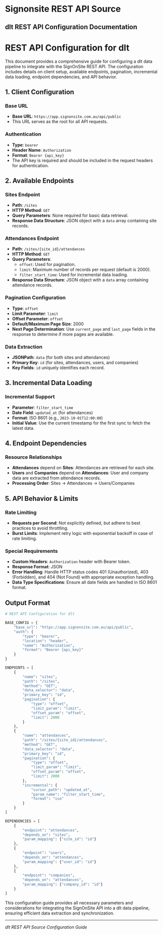 # Signonsite REST API Source

## dlt REST API Configuration Documentation

# REST API Configuration for dlt

This document provides a comprehensive guide for configuring a dlt data pipeline to integrate with the SignOnSite REST API. The configuration includes details on client setup, available endpoints, pagination, incremental data loading, endpoint dependencies, and API behavior.

## 1. Client Configuration

### Base URL
- **Base URL**: `https://app.signonsite.com.au/api/public`
- This URL serves as the root for all API requests.

### Authentication
- **Type**: `bearer`
- **Header Name**: `Authorization`
- **Format**: `Bearer {api_key}`
- The API key is required and should be included in the request headers for authentication.

## 2. Available Endpoints

### Sites Endpoint
- **Path**: `/sites`
- **HTTP Method**: `GET`
- **Query Parameters**: None required for basic data retrieval.
- **Response Data Structure**: JSON object with a `data` array containing site records.

### Attendances Endpoint
- **Path**: `/sites/{site_id}/attendances`
- **HTTP Method**: `GET`
- **Query Parameters**:
  - `offset`: Used for pagination.
  - `limit`: Maximum number of records per request (default is 2000).
  - `filter_start_time`: Used for incremental data loading.
- **Response Data Structure**: JSON object with a `data` array containing attendance records.

### Pagination Configuration
- **Type**: `offset`
- **Limit Parameter**: `limit`
- **Offset Parameter**: `offset`
- **Default/Maximum Page Size**: 2000
- **Next Page Determination**: Use `current_page` and `last_page` fields in the response to determine if more pages are available.

### Data Extraction
- **JSONPath**: `data` (for both sites and attendances)
- **Primary Key**: `id` (for sites, attendances, users, and companies)
- **Key Fields**: `id` uniquely identifies each record.

## 3. Incremental Data Loading

### Incremental Support
- **Parameter**: `filter_start_time`
- **Date Field**: `updated_at` (for attendances)
- **Format**: ISO 8601 (e.g., `2023-10-01T12:00:00`)
- **Initial Value**: Use the current timestamp for the first sync to fetch the latest data.

## 4. Endpoint Dependencies

### Resource Relationships
- **Attendances** depend on **Sites**: Attendances are retrieved for each site.
- **Users** and **Companies** depend on **Attendances**: User and company data are extracted from attendance records.
- **Processing Order**: Sites -> Attendances -> Users/Companies

## 5. API Behavior & Limits

### Rate Limiting
- **Requests per Second**: Not explicitly defined, but adhere to best practices to avoid throttling.
- **Burst Limits**: Implement retry logic with exponential backoff in case of rate limiting.

### Special Requirements
- **Custom Headers**: `Authorization` header with Bearer token.
- **Response Format**: JSON
- **Error Handling**: Handle HTTP status codes 401 (Unauthorized), 403 (Forbidden), and 404 (Not Found) with appropriate exception handling.
- **Data Type Specifications**: Ensure all date fields are handled in ISO 8601 format.

## Output Format

```python
# REST API Configuration for dlt

BASE_CONFIG = {
    "base_url": "https://app.signonsite.com.au/api/public",
    "auth": {
        "type": "bearer",
        "location": "header",
        "name": "Authorization",
        "format": "Bearer {api_key}"
    }
}

ENDPOINTS = [
    {
        "name": "sites",
        "path": "/sites",
        "method": "GET",
        "data_selector": "data",
        "primary_key": "id",
        "pagination": {
            "type": "offset",
            "limit_param": "limit",
            "offset_param": "offset",
            "limit": 2000
        }
    },
    {
        "name": "attendances",
        "path": "/sites/{site_id}/attendances",
        "method": "GET",
        "data_selector": "data",
        "primary_key": "id",
        "pagination": {
            "type": "offset",
            "limit_param": "limit",
            "offset_param": "offset",
            "limit": 2000
        },
        "incremental": {
            "cursor_path": "updated_at",
            "param_name": "filter_start_time",
            "format": "iso"
        }
    }
]

DEPENDENCIES = [
    {
        "endpoint": "attendances",
        "depends_on": "sites",
        "param_mapping": {"site_id": "id"}
    },
    {
        "endpoint": "users",
        "depends_on": "attendances",
        "param_mapping": {"user_id": "id"}
    },
    {
        "endpoint": "companies",
        "depends_on": "attendances",
        "param_mapping": {"company_id": "id"}
    }
]
```

This configuration guide provides all necessary parameters and considerations for integrating the SignOnSite API into a dlt data pipeline, ensuring efficient data extraction and synchronization.

---
*dlt REST API Source Configuration Guide*
